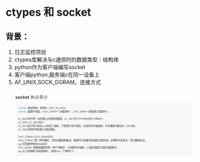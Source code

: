 # ctypes 和 socket
## 背景：
1. 日志监控项目
2. ctypes库解决与c通信时的数据类型：结构体
3. python作为客户端编写socket
4. 客户端python,服务端c在同一设备上
5. AF_UNIX,SOCK_DGRAM。连接方式

![avatar](img/socket.png)
